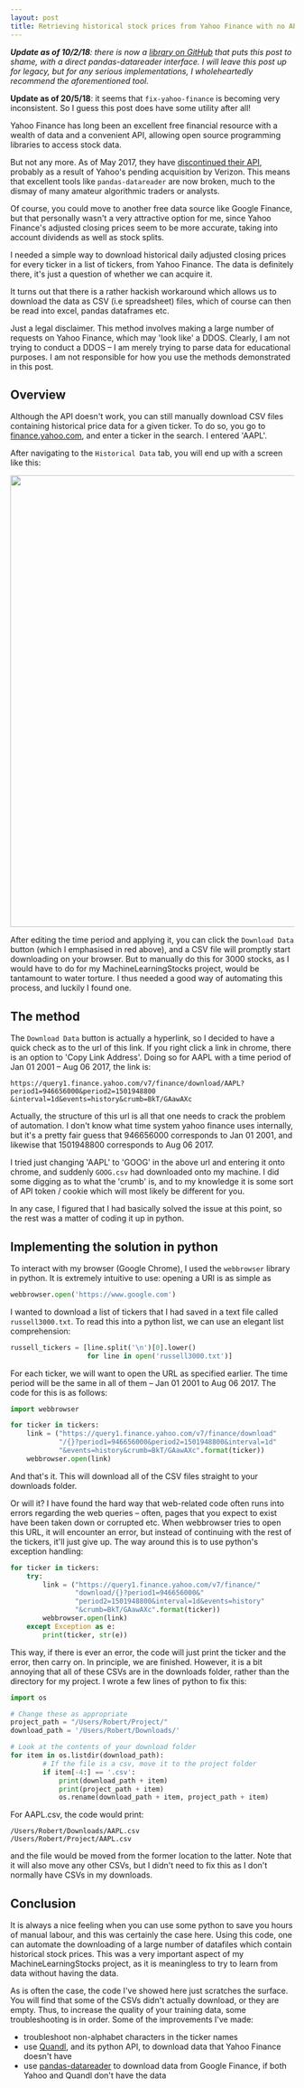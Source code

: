 ```yaml
---
layout: post
title: Retrieving historical stock prices from Yahoo Finance with no API 
---
```


***Update as of 10/2/18**: there is now a [library on GitHub](https://github.com/ranaroussi/fix-yahoo-finance) that puts this post to shame, with a direct pandas-datareader interface. I will leave this post up for legacy, but for any serious implementations, I wholeheartedly recommend the aforementioned tool.*

**Update as of 20/5/18**: it seems that `fix-yahoo-finance` is becoming very inconsistent. So I guess this post does have some utility after all!
<br/>

Yahoo Finance has long been an excellent free financial resource with a wealth of data and a convenient API, allowing open source programming libraries to access stock data. 

But not any more. As of May 2017, they have [discontinued their API](https://forums.yahoo.net/t5/Yahoo-Finance-help/Is-Yahoo-Finance-API-broken/td-p/250503), probably as a result of Yahoo's pending acquisition by Verizon. This means that excellent tools like `pandas-datareader` are now broken, much to the dismay of many amateur algorithmic traders or analysts. 

Of course, you could move to another free data source like Google Finance, but that personally wasn't a very attractive option for me, since Yahoo Finance's adjusted closing prices seem to be more accurate, taking into account dividends as well as stock splits. 

I needed a simple way to download historical daily adjusted closing prices for every ticker in a list of tickers, from Yahoo Finance. The data is definitely there, it's just a question of whether we can acquire it.

It turns out that there is a rather hackish workaround which allows us to download the data as CSV (i.e spreadsheet) files, which of course can then be read into excel, pandas dataframes etc. 

Just a legal disclaimer. This method involves making a large number of requests on Yahoo Finance, which may 'look like' a DDOS. Clearly, I am not trying to conduct a DDOS – I am merely trying to parse data for educational purposes. I am not responsible for how you use the methods demonstrated in this post. 


## Overview

Although the API doesn't work, you can still manually download CSV files containing historical price data for a given ticker. To do so, you go to [finance.yahoo.com](https://finance.yahoo.com/), and enter a ticker in the search. I entered 'AAPL'. 

 After navigating to the `Historical Data` tab, you will end up with a screen like this:

<center>
<img src="{{ site.imageurl }}yfinance_screenshot.png" style="width:800px;"/>
</center>

After editing the time period and applying it, you can click the `Download Data` button (which I emphasised in red above), and a CSV file will promptly 
start downloading on your browser. But to manually do this for 3000 stocks, as I would have to do for my MachineLearningStocks project, would be tantamount to water torture. I thus needed a good way 
of automating this process, and luckily I found one. 


## The method

The `Download Data` button is actually a hyperlink, so I decided to have a quick check as to the url of this link. If you right click a link in chrome, there is an option to 'Copy Link Address'. Doing so for AAPL with a time period of Jan 01 2001 – Aug 06 2017, the link is:

```
https://query1.finance.yahoo.com/v7/finance/download/AAPL?
period1=946656000&period2=1501948800
&interval=1d&events=history&crumb=BkT/GAawAXc
```

Actually, the structure of this url is all that one needs to crack the problem of automation. I don't know what time system yahoo finance uses internally, but it's a pretty fair guess that 946656000 corresponds to Jan 01 2001, and likewise that 1501948800 corresponds to Aug 06 2017. 

I tried just changing 'AAPL' to 'GOOG' in the above url and entering it onto chrome, and suddenly `GOOG.csv` had downloaded onto my machine. I did some digging as to what the 'crumb' is, and to my knowledge it is some sort of API token / cookie which will most likely be different for you. 

In any case, I figured that I had basically solved the issue at this point, so the rest was a matter of coding it up in python.

## Implementing the solution in python

To interact with my browser (Google Chrome), I used the `webbrowser` library in python. It is extremely intuitive to use: opening a URl is as simple as

```python
webbrowser.open('https://www.google.com')
```

I wanted to download a list of tickers that I had saved in a text file called `russell3000.txt`. To read this into a python list, we can use an elegant list comprehension:

```python
russell_tickers = [line.split('\n')[0].lower() 
                   for line in open('russell3000.txt')]
```

For each ticker, we will want to open the URL as specified earlier. The time period will be the same in all of them – Jan 01 2001 to Aug 06 2017. The code for this is as follows:

```python
import webbrowser 

for ticker in tickers:
    link = ("https://query1.finance.yahoo.com/v7/finance/download"
            "/{}?period1=946656000&period2=1501948800&interval=1d"
            "&events=history&crumb=BkT/GAawAXc".format(ticker))
    webbrowser.open(link)
```

And that's it. This will download all of the CSV files straight to your downloads folder. 

Or will it? I have found the hard way that web-related code often runs into errors regarding the web queries – often, pages that you expect to exist have been taken down or corrupted etc. When webbrowser tries to open this URL, it will encounter an error, but instead of continuing with the rest of the tickers, it'll just give up. The way around this is to use python's exception handling:

```python
for ticker in tickers:
    try:
        link = ("https://query1.finance.yahoo.com/v7/finance/"
                "download/{}?period1=946656000&"
                "period2=1501948800&interval=1d&events=history"
                "&crumb=BkT/GAawAXc".format(ticker))
        webbrowser.open(link)
    except Exception as e:
        print(ticker, str(e))
```

This way, if there is ever an error, the code will just print the ticker and the error, then carry on. In principle, we are finished. However, it is a bit annoying that all of these CSVs are in the downloads folder, rather than the directory for my project. I wrote a few lines of python to fix this:

```python
import os

# Change these as appropriate
project_path = "/Users/Robert/Project/"
download_path = '/Users/Robert/Downloads/'

# Look at the contents of your download folder
for item in os.listdir(download_path):
        # If the file is a csv, move it to the project folder
        if item[-4:] == '.csv':
            print(download_path + item)
            print(project_path + item)
            os.rename(download_path + item, project_path + item)
```

For AAPL.csv, the code would print:

```
/Users/Robert/Downloads/AAPL.csv
/Users/Robert/Project/AAPL.csv
```

and the file would be moved from the former location to the latter. Note that it will also move any other CSVs, but I didn't need to fix this as I don't normally have CSVs in my downloads. 

## Conclusion

It is always a nice feeling when you can use some python to save you hours of manual labour, and this was certainly the case here. Using this code, one can automate the downloading of a large number of datafiles which contain historical stock prices. This was a very important aspect of my MachineLearningStocks project, as it is meaningless to try to learn from data without having the data. 

As is often the case, the code I've showed here just scratches the surface. You will find that some of the CSVs didn't actually download, or they are empty. Thus, to increase the quality of your training data, some troubleshooting is in order. Some of the improvements I've made:

- troubleshoot non-alphabet characters in the ticker names
- use [Quandl](https://www.quandl.com), and its python API, to download data that Yahoo Finance doesn't have
- use [pandas-datareader](https://pandas-datareader.readthedocs.io) to download data from Google Finance, if both Yahoo and Quandl don't have the data









